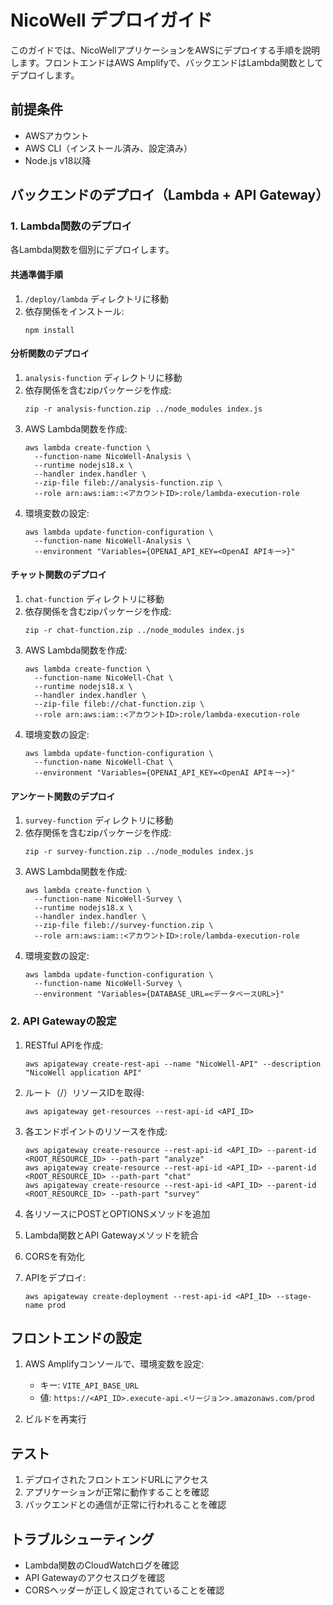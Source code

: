 # NicoWell デプロイガイド

このガイドでは、NicoWellアプリケーションをAWSにデプロイする手順を説明します。フロントエンドはAWS Amplifyで、バックエンドはLambda関数としてデプロイします。

## 前提条件

- AWSアカウント
- AWS CLI（インストール済み、設定済み）
- Node.js v18以降

## バックエンドのデプロイ（Lambda + API Gateway）

### 1. Lambda関数のデプロイ

各Lambda関数を個別にデプロイします。

#### 共通準備手順

1. `/deploy/lambda` ディレクトリに移動
2. 依存関係をインストール:
   ```
   npm install
   ```

#### 分析関数のデプロイ

1. `analysis-function` ディレクトリに移動
2. 依存関係を含むzipパッケージを作成:
   ```
   zip -r analysis-function.zip ../node_modules index.js
   ```
3. AWS Lambda関数を作成:
   ```
   aws lambda create-function \
     --function-name NicoWell-Analysis \
     --runtime nodejs18.x \
     --handler index.handler \
     --zip-file fileb://analysis-function.zip \
     --role arn:aws:iam::<アカウントID>:role/lambda-execution-role
   ```
4. 環境変数の設定:
   ```
   aws lambda update-function-configuration \
     --function-name NicoWell-Analysis \
     --environment "Variables={OPENAI_API_KEY=<OpenAI APIキー>}"
   ```

#### チャット関数のデプロイ

1. `chat-function` ディレクトリに移動
2. 依存関係を含むzipパッケージを作成:
   ```
   zip -r chat-function.zip ../node_modules index.js
   ```
3. AWS Lambda関数を作成:
   ```
   aws lambda create-function \
     --function-name NicoWell-Chat \
     --runtime nodejs18.x \
     --handler index.handler \
     --zip-file fileb://chat-function.zip \
     --role arn:aws:iam::<アカウントID>:role/lambda-execution-role
   ```
4. 環境変数の設定:
   ```
   aws lambda update-function-configuration \
     --function-name NicoWell-Chat \
     --environment "Variables={OPENAI_API_KEY=<OpenAI APIキー>}"
   ```

#### アンケート関数のデプロイ

1. `survey-function` ディレクトリに移動
2. 依存関係を含むzipパッケージを作成:
   ```
   zip -r survey-function.zip ../node_modules index.js
   ```
3. AWS Lambda関数を作成:
   ```
   aws lambda create-function \
     --function-name NicoWell-Survey \
     --runtime nodejs18.x \
     --handler index.handler \
     --zip-file fileb://survey-function.zip \
     --role arn:aws:iam::<アカウントID>:role/lambda-execution-role
   ```
4. 環境変数の設定:
   ```
   aws lambda update-function-configuration \
     --function-name NicoWell-Survey \
     --environment "Variables={DATABASE_URL=<データベースURL>}"
   ```

### 2. API Gatewayの設定

1. RESTful APIを作成:
   ```
   aws apigateway create-rest-api --name "NicoWell-API" --description "NicoWell application API"
   ```

2. ルート（/）リソースIDを取得:
   ```
   aws apigateway get-resources --rest-api-id <API_ID>
   ```

3. 各エンドポイントのリソースを作成:
   ```
   aws apigateway create-resource --rest-api-id <API_ID> --parent-id <ROOT_RESOURCE_ID> --path-part "analyze"
   aws apigateway create-resource --rest-api-id <API_ID> --parent-id <ROOT_RESOURCE_ID> --path-part "chat"
   aws apigateway create-resource --rest-api-id <API_ID> --parent-id <ROOT_RESOURCE_ID> --path-part "survey"
   ```

4. 各リソースにPOSTとOPTIONSメソッドを追加

5. Lambda関数とAPI Gatewayメソッドを統合

6. CORSを有効化

7. APIをデプロイ:
   ```
   aws apigateway create-deployment --rest-api-id <API_ID> --stage-name prod
   ```

## フロントエンドの設定

1. AWS Amplifyコンソールで、環境変数を設定:
   - キー: `VITE_API_BASE_URL`
   - 値: `https://<API_ID>.execute-api.<リージョン>.amazonaws.com/prod`

2. ビルドを再実行

## テスト

1. デプロイされたフロントエンドURLにアクセス
2. アプリケーションが正常に動作することを確認
3. バックエンドとの通信が正常に行われることを確認

## トラブルシューティング

- Lambda関数のCloudWatchログを確認
- API Gatewayのアクセスログを確認
- CORSヘッダーが正しく設定されていることを確認